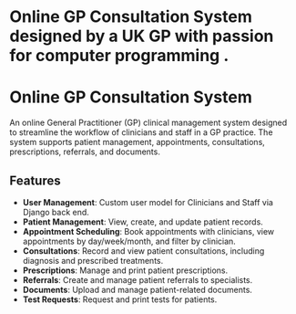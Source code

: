 # Online GP Consultation System designed by a UK GP with passion for computer programming . 

# Online GP Consultation System

An online General Practitioner (GP) clinical management system designed to streamline the workflow of clinicians and staff in a GP practice. 
The system supports patient management, appointments, consultations, prescriptions, referrals, and documents.

## Features

- **User Management**: Custom user model for Clinicians and Staff via Django back end. 
- **Patient Management**: View, create, and update patient records.
- **Appointment Scheduling**: Book appointments with clinicians, view appointments by day/week/month, and filter by clinician.
- **Consultations**: Record and view patient consultations, including diagnosis and prescribed treatments.
- **Prescriptions**: Manage and print patient prescriptions.
- **Referrals**: Create and manage patient referrals to specialists.
- **Documents**: Upload and manage patient-related documents.
- **Test Requests**: Request and print tests for patients.
